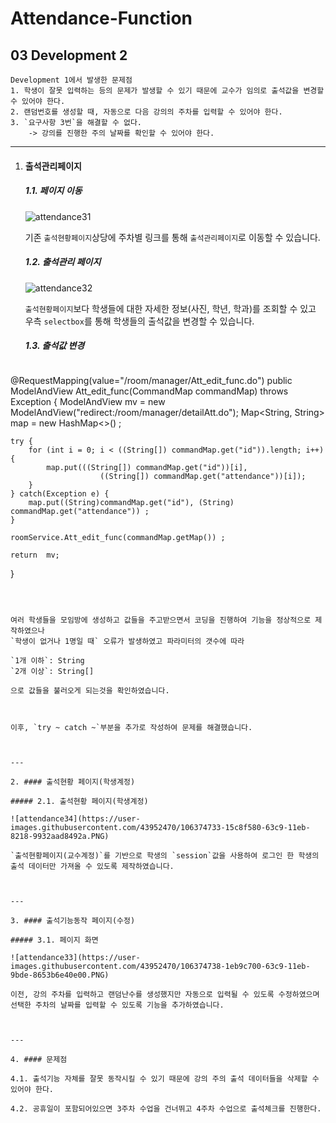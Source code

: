 # Attendance-Function

## 03 Development 2



```
Development 1에서 발생한 문제점
1. 학생이 잘못 입력하는 등의 문제가 발생할 수 있기 때문에 교수가 임의로 출석값을 변경할 수 있어야 한다.
2. 랜덤번호를 생성할 때, 자동으로 다음 강의의 주차를 입력할 수 있어야 한다.
3. `요구사항 3번`을 해결할 수 없다.
	-> 강의를 진행한 주의 날짜를 확인할 수 있어야 한다.
```



---

1. #### 출석관리페이지

   ##### 1.1. 페이지 이동

   ![attendance31](https://user-images.githubusercontent.com/43952470/106374716-f500a000-63c8-11eb-8bfa-e38535a06d17.PNG)

   기존 `출석현황페이지`상당에 주차별 링크를 통해 `출석관리페이지`로 이동할 수 있습니다.

   

   ##### 1.2. 출석관리 페이지

   ![attendance32](https://user-images.githubusercontent.com/43952470/106374719-faf68100-63c8-11eb-8e90-bb3333af99a1.PNG)

   `출석현황페이지`보다 학생들에 대한 자세한 정보(사진, 학년, 학과)를 조회할 수 있고 우측 `selectbox`를 통해 학생들의 출석값을 변경할 수 있습니다.

   

   ##### 1.3. 출석값 변경

   ```java
@RequestMapping(value="/room/manager/Att_edit_func.do")
   public ModelAndView Att_edit_func(CommandMap commandMap) throws Exception {
	ModelAndView mv = new ModelAndView("redirect:/room/manager/detailAtt.do");
   	Map<String, String> map = new HashMap<>() ;
   
   	try {
   		for (int i = 0; i < ((String[]) commandMap.get("id")).length; i++) {
   			map.put(((String[]) commandMap.get("id"))[i],
                       	((String[]) commandMap.get("attendance"))[i]);
   		}
   	} catch(Exception e) {
   		map.put((String)commandMap.get("id"), (String) commandMap.get("attendance")) ;
   	}
   
   	roomService.Att_edit_func(commandMap.getMap()) ;
   
   	return  mv;
   }
   ```
   
   
   
   여러 학생들을 모임방에 생성하고 값들을 주고받으면서 코딩을 진행하여 기능을 정상적으로 제작하였으나
   `학생이 없거나 1명일 때` 오류가 발생하였고 파라미터의 갯수에 따라
   
   `1개 이하`: String
   `2개 이상`: String[]
   
   으로 값들을 불러오게 되는것을 확인하였습니다.
   
   
   
   이후, `try ~ catch ~`부분을 추가로 작성하여 문제를 해결했습니다.
   
   

---

2. #### 출석현황 페이지(학생계정)

   ##### 2.1. 출석현황 페이지(학생계정)

   ![attendance34](https://user-images.githubusercontent.com/43952470/106374733-15c8f580-63c9-11eb-8218-9932aad8492a.PNG)

   `출석현황페이지(교수계정)`를 기반으로 학생의 `session`값을 사용하여 로그인 한 학생의 출석 데이터만 가져올 수 있도록 제작하였습니다.



---

3. #### 출석기능동작 페이지(수정)

   ##### 3.1. 페이지 화면

   ![attendance33](https://user-images.githubusercontent.com/43952470/106374738-1eb9c700-63c9-11eb-9bde-8653b6e40e00.PNG)

   이전, 강의 주차를 입력하고 랜덤난수를 생성했지만 자동으로 입력될 수 있도록 수정하였으며 선택한 주차의 날짜를 입력할 수 있도록 기능을 추가하였습니다.

   

---

4. #### 문제점

   4.1. 출석기능 자체를 잘못 동작시킬 수 있기 때문에 강의 주의 출석 데이터들을 삭제할 수 있어야 한다.

   4.2. 공휴일이 포함되어있으면 3주차 수업을 건너뛰고 4주차 수업으로 출석체크를 진행한다.

